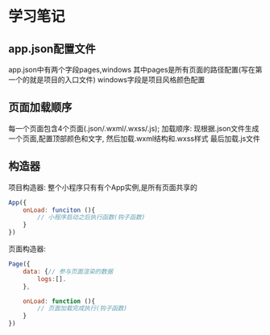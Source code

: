 # 学习笔记

## app.json配置文件
app.json中有两个字段pages,windows
其中pages是所有页面的路径配置(写在第一个的就是项目的入口文件)
windows字段是项目风格颜色配置

## 页面加载顺序
每一个页面包含4个页面(.json/.wxml/.wxss/.js);
加载顺序: 
现根据.json文件生成一个页面,配置顶部颜色和文字,
然后加载.wxml结构和.wxss样式
最后加载.js文件

## 构造器

项目构造器:
整个小程序只有有个App实例,是所有页面共享的
```js
App({
    onLoad: funciton (){
        // 小程序启动之后执行函数(钩子函数)
    }
})

```

页面构造器:
```js
Page({
    data: {// 参与页面渲染的数据
        logs:[].
    },

    onLoad: function (){
        // 页面加载完成执行(钩子函数)
    }
})

```